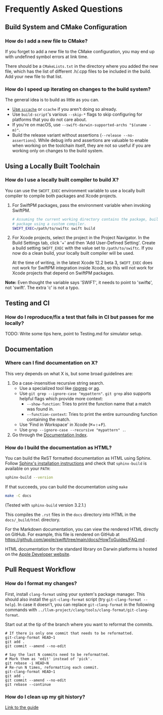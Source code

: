 # Frequently Asked Questions

## Build System and CMake Configuration

### How do I add a new file to CMake?

If you forget to add a new file to the CMake configuration, you may end up with
undefined symbol errors at link time.

There should be a `CMakeLists.txt` in the directory where you added the new
file, which has the list of different .h/.cpp files to be included in the build.
Add your new file to that list.

### How do I speed up iterating on changes to the build system?

The general idea is to build as little as you can.
- [Use `sccache`](/docs/HowToGuides/GettingStarted.md) or `ccache` if you
  aren't doing so already.
- Use `build-script`'s various `--skip-*` flags to skip configuring for
  platforms that you do not care about.
- If you're on macOS, use `--swift-darwin-supported-archs "$(uname -m)"`.
- Build the release variant without assertions (`--release --no-assertions`).
  While debug info and assertions are valuable to enable when working on the
  toolchain itself, they are not so useful if you are working only on changes
  to the build system.

## Using a Locally Built Toolchain

### How do I use a locally built compiler to build X?

You can use the `SWIFT_EXEC` environment variable to use a locally
built compiler to compile both packages and Xcode projects.

1. For SwiftPM packages, pass the environment variable when invoking SwiftPM.
   ```sh
   # Assuming the current working directory contains the package, build the
   # package using a custom compiler.
   SWIFT_EXEC=/path/to/swiftc swift build
   ```
2. For Xcode projects, select the project in the Project Navigator. In the
   Build Settings tab, click '+' and then 'Add User-Defined Setting'.
   Create a build setting `SWIFT_EXEC` with the value set to `/path/to/swiftc`.
   If you now do a clean build, your locally built compiler will be used.

   At the time of writing, in the latest Xcode 12.2 beta 3, `SWIFT_EXEC` does not
   work for SwiftPM integration inside Xcode, so this will not work for Xcode
   projects that depend on SwiftPM packages.

**Note:** Even thought the variable says 'SWIFT', it needs to point to
'swift**c**', not 'swift'. The extra 'c' is not a typo.

## Testing and CI

### How do I reproduce/fix a test that fails in CI but passes for me locally?

TODO: Write some tips here, point to Testing.md for simulator setup.

## Documentation

### Where can I find documentation on X?

This very depends on what X is, but some broad guidelines are:

1. Do a case-insensitive recursive string search.
   - Use a specialized tool like [ripgrep](https://github.com/BurntSushi/ripgrep)
     or [ag](https://github.com/ggreer/the_silver_searcher).
   - Use `git grep --ignore-case "mypattern"`. `git grep` also supports helpful
     flags which provide more context:
     - `--show-function`: Tries to print the function name that a match was
       found in.
     - `--function-context`: Tries to print the entire surrounding function
       containing the match.
   - Use 'Find in Workspace' in Xcode (<kbd>⌘</kbd>+<kbd>⇧</kbd>+<kbd>F</kbd>).
   - Use `grep --ignore-case --recursive "mypattern" .`.
2. Go through the [Documentation Index](/docs/README.md).

### How do I build the documentation as HTML?

You can build the ReST formatted documentation as HTML using Sphinx. Follow
[Sphinx's installation instructions][] and check that `sphinx-build` is
available on your `PATH`:

[Sphinx's installation instructions]: https://www.sphinx-doc.org/en/master/usage/installation.html

```sh
sphinx-build --version
```

If that succeeds, you can build the documentation using `make`

```sh
make -C docs
```

(Tested with `sphinx-build` version 3.2.1.)

This compiles the `.rst` files in the `docs` directory into HTML in the
`docs/_build/html` directory.

For the Markdown documentation, you can view the rendered HTML directly on
GitHub. For example, this file is rendered on GitHub at
https://github.com/apple/swift/tree/main/docs/HowToGuides/FAQ.md .

HTML documentation for the standard library on Darwin platforms is hosted on the
[Apple Developer website](https://developer.apple.com/documentation/swift/swift_standard_library).

## Pull Request Workflow

### How do I format my changes?

First, install `clang-format` using your system's package manager. This should
also install the `git-clang-format` script (try `git-clang-format --help`).
In case it doesn't, you can replace `git-clang-format` in the following
commands with `../llvm-project/clang/tools/clang-format/git-clang-format`.

Start out at the tip of the branch where you want to reformat the commits.

```
# If there is only one commit that needs to be reformatted.
git-clang-format HEAD~1
git add .
git commit --amend --no-edit

# Say the last N commits need to be reformatted.
# Mark them as 'edit' instead of 'pick'.
git rebase -i HEAD~N
# Re-run N times, reformatting each commit.
git-clang-format HEAD~1
git add .
git commit --amend --no-edit
git rebase --continue
```

### How do I clean up my git history?

[Link to the guide](https://medium.com/@catalinaturlea/clean-git-history-a-step-by-step-guide-eefc0ad8696d)
